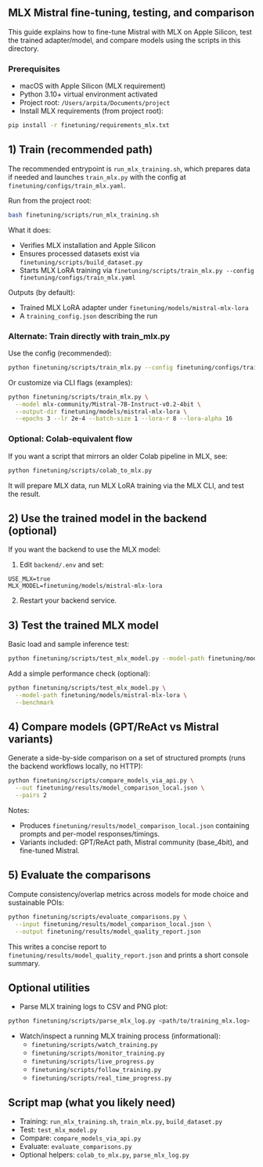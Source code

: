 ## MLX Mistral fine-tuning, testing, and comparison

This guide explains how to fine-tune Mistral with MLX on Apple Silicon, test the trained adapter/model, and compare models using the scripts in this directory.

### Prerequisites
- macOS with Apple Silicon (MLX requirement)
- Python 3.10+ virtual environment activated
- Project root: `/Users/arpita/Documents/project`
- Install MLX requirements (from project root):
```bash
pip install -r finetuning/requirements_mlx.txt
```

## 1) Train (recommended path)
The recommended entrypoint is `run_mlx_training.sh`, which prepares data if needed and launches `train_mlx.py` with the config at `finetuning/configs/train_mlx.yaml`.

Run from the project root:
```bash
bash finetuning/scripts/run_mlx_training.sh
```
What it does:
- Verifies MLX installation and Apple Silicon
- Ensures processed datasets exist via `finetuning/scripts/build_dataset.py`
- Starts MLX LoRA training via `finetuning/scripts/train_mlx.py --config finetuning/configs/train_mlx.yaml`

Outputs (by default):
- Trained MLX LoRA adapter under `finetuning/models/mistral-mlx-lora`
- A `training_config.json` describing the run

### Alternate: Train directly with train_mlx.py
Use the config (recommended):
```bash
python finetuning/scripts/train_mlx.py --config finetuning/configs/train_mlx.yaml
```
Or customize via CLI flags (examples):
```bash
python finetuning/scripts/train_mlx.py \
  --model mlx-community/Mistral-7B-Instruct-v0.2-4bit \
  --output-dir finetuning/models/mistral-mlx-lora \
  --epochs 3 --lr 2e-4 --batch-size 1 --lora-r 8 --lora-alpha 16
```

### Optional: Colab-equivalent flow
If you want a script that mirrors an older Colab pipeline in MLX, see:
```bash
python finetuning/scripts/colab_to_mlx.py
```
It will prepare MLX data, run MLX LoRA training via the MLX CLI, and test the result.

## 2) Use the trained model in the backend (optional)
If you want the backend to use the MLX model:
1) Edit `backend/.env` and set:
```
USE_MLX=true
MLX_MODEL=finetuning/models/mistral-mlx-lora
```
2) Restart your backend service.

## 3) Test the trained MLX model
Basic load and sample inference test:
```bash
python finetuning/scripts/test_mlx_model.py --model-path finetuning/models/mistral-mlx-lora
```
Add a simple performance check (optional):
```bash
python finetuning/scripts/test_mlx_model.py \
  --model-path finetuning/models/mistral-mlx-lora \
  --benchmark
```

## 4) Compare models (GPT/ReAct vs Mistral variants)
Generate a side-by-side comparison on a set of structured prompts (runs the backend workflows locally, no HTTP):
```bash
python finetuning/scripts/compare_models_via_api.py \
  --out finetuning/results/model_comparison_local.json \
  --pairs 2
```
Notes:
- Produces `finetuning/results/model_comparison_local.json` containing prompts and per-model responses/timings.
- Variants included: GPT/ReAct path, Mistral community (base_4bit), and fine-tuned Mistral.

## 5) Evaluate the comparisons
Compute consistency/overlap metrics across models for mode choice and sustainable POIs:
```bash
python finetuning/scripts/evaluate_comparisons.py \
  --input finetuning/results/model_comparison_local.json \
  --output finetuning/results/model_quality_report.json
```
This writes a concise report to `finetuning/results/model_quality_report.json` and prints a short console summary.

## Optional utilities
- Parse MLX training logs to CSV and PNG plot:
```bash
python finetuning/scripts/parse_mlx_log.py <path/to/training_mlx.log>
```
- Watch/inspect a running MLX training process (informational):
  - `finetuning/scripts/watch_training.py`
  - `finetuning/scripts/monitor_training.py`
  - `finetuning/scripts/live_progress.py`
  - `finetuning/scripts/follow_training.py`
  - `finetuning/scripts/real_time_progress.py`

## Script map (what you likely need)
- Training: `run_mlx_training.sh`, `train_mlx.py`, `build_dataset.py`
- Test: `test_mlx_model.py`
- Compare: `compare_models_via_api.py`
- Evaluate: `evaluate_comparisons.py`
- Optional helpers: `colab_to_mlx.py`, `parse_mlx_log.py`
